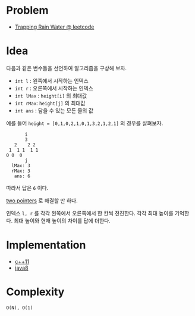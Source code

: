 # Problem

* [Trapping Rain Water
 @ leetcode](https://leetcode.com/explore/interview/card/top-interview-questions-hard/124/others/875/)

# Idea

다음과 같은 변수들을 선언하여 알고리즘을 구상해 보자.

* `int l` : 왼쪽에서 시작하는 인덱스
* `int r` : 오른쪽에서 시작하는 인덱스
* `int lMax` : `height[i]` 의 최대값
* `int rMax`: `height[j]` 의 최대값
* `int ans` : 담을 수 있는 모든 물의 값

예를 들어 `height = [0,1,0,2,1,0,1,3,2,1,2,1]` 의 경우를 살펴보자.

```
       i          
       3
   2    2 2 
 1  1 1  1 1
0 0  0 
       j
  lMax: 3
  rMax: 3
   ans: 6
```

따라서 답은 `6` 이다.

[two pointers](/doc/two_pointers.md) 로 해결할 만 하다.

인덱스 `l, r` 를 각각 왼쪽에서 오른쪽에서 한 칸씩 전진한다. 각각 최대
높이를 기억한다. 최대 높이와 현재 높이의 차이를 답에 더한다.

# Implementation

* [c++11](a.cpp)
* [java8](MainApp.java)

# Complexity

```
O(N), O(1)
```
